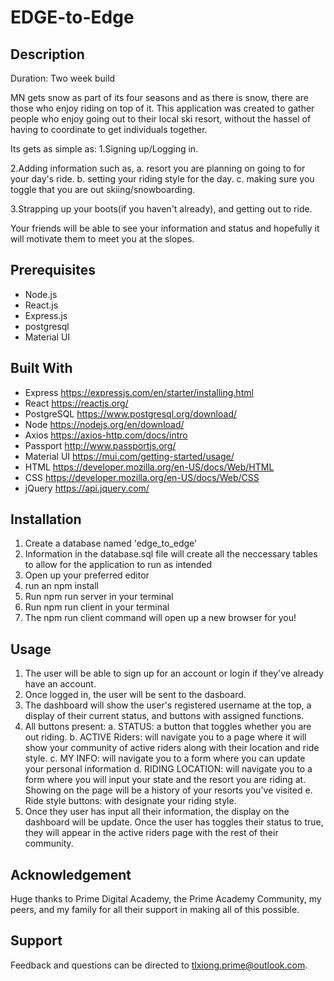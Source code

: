 # EDGE-to-Edge

## Description

Duration: Two week build

MN gets snow as part of its four seasons and as there is snow, there are those who enjoy riding on top of it. This application was created to gather people who enjoy going out to their local ski resort, without the hassel of having to coordinate to get individuals together.

Its gets as simple as:
  1.Signing up/Logging in.

  2.Adding information such as,
    a. resort you are planning on going to for your day's ride.
    b. setting your riding style for the day.
    c. making sure you toggle that you are out skiing/snowboarding.

  3.Strapping up your boots(if you haven't already), and getting out to ride.

Your friends will be able to see your information and status and hopefully it will motivate them to meet you at the slopes.

## Prerequisites
- Node.js
- React.js
- Express.js
- postgresql
- Material UI

## Built With
- Express https://expressjs.com/en/starter/installing.html
- React https://reactjs.org/
- PostgreSQL https://www.postgresql.org/download/
- Node https://nodejs.org/en/download/
- Axios https://axios-http.com/docs/intro
- Passport http://www.passportjs.org/
- Material UI https://mui.com/getting-started/usage/
- HTML https://developer.mozilla.org/en-US/docs/Web/HTML
- CSS https://developer.mozilla.org/en-US/docs/Web/CSS
- jQuery https://api.jquery.com/

## Installation

1. Create a database named 'edge_to_edge'
2. Information in the database.sql file will create all the neccessary tables to allow for the application to run as intended
3. Open up your preferred editor 
4. run an npm install
5. Run npm run server in your terminal
6. Run npm run client in your terminal
7. The npm run client command will open up a new browser for you!

## Usage

1. The user will be able to sign up for an account or login if they've already have an account. 
2. Once logged in, the user will be sent to the dasboard.
3. The dashboard will show the user's registered username at the top, a display of their current status, and buttons with assigned functions.
4. All buttons present:
  a. STATUS: a button that toggles whether you are out riding.
  b. ACTIVE Riders: will navigate you to a page where it will show your community of active riders along with their location and ride style. 
  c. MY INFO: will navigate you to a form where you can update your personal information 
  d. RIDING LOCATION: will navigate you to a form where you will input your state and the resort you are riding at. Showing on the page will be a history of your resorts you've visited 
  e. Ride style buttons: with designate your riding style.
5. Once they user has input all their information, the display on the dashboard will be update. Once the user has toggles their status to true, they will appear in the active riders page with the rest of their community. 

## Acknowledgement

Huge thanks to Prime Digital Academy, the Prime Academy Community, my peers, and my family for all their support in making all of this possible.

## Support

Feedback and questions can be directed to tlxiong.prime@outlook.com.